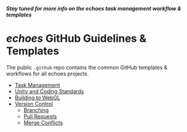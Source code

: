 ***Stay tuned for more info on the echoes task management workflow & templates***

# *echoes* GitHub Guidelines & Templates
The public `.github` repo contains the common GitHub templates & workflows for all echoes projects.
- [Task Management](taskMgmt.md)
- [Unity and Coding Standards](unityStandards.md)
- [Building to WebGL](webGLBuild.md)
- [Version Control](versionControl.md)
  - [Branching](branches.md) 
  - [Pull Requests](pullRequests.md)
  - [Merge Conflicts](mergeConflicts.md)

